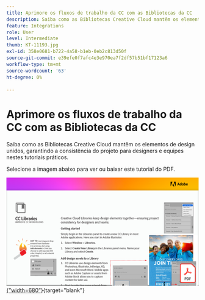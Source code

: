 ```yaml
---
title: Aprimore os fluxos de trabalho da CC com as Bibliotecas da CC
description: Saiba como as Bibliotecas Creative Cloud mantêm os elementos de design unidos, garantindo a consistência do projeto para designers e equipes
feature: Integrations
role: User
level: Intermediate
thumb: KT-11193.jpg
exl-id: 358e0681-b722-4a58-b1eb-0eb2c813d50f
source-git-commit: e39efe0f7afc4e3e970ea7f2df57b51bf17123a6
workflow-type: tm+mt
source-wordcount: '63'
ht-degree: 0%

---
```


# Aprimore os fluxos de trabalho da CC com as Bibliotecas da CC

Saiba como as Bibliotecas Creative Cloud mantêm os elementos de design unidos, garantindo a consistência do projeto para designers e equipes nestes tutoriais práticos.

Selecione a imagem abaixo para ver ou baixar este tutorial do PDF.

[![Primeira página da imagem do tutorial](assets/Improveccworkflowswithcclibraries.png){”width=680”}](assets/ImproveCCWorkflowsCCLibraries.pdf){target="blank"}
